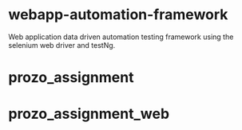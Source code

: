 # webapp-automation-framework
Web application data driven automation testing framework using the selenium web driver and testNg.
# prozo_assignment
# prozo_assignment_web
